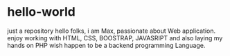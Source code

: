# hello-world
just a repository
hello folks, 
i am Max, passionate about Web application.
enjoy working with HTML, CSS, BOOSTRAP, JAVASRIPT and also laying my hands on PHP wish happen to be a backend programming Language.
